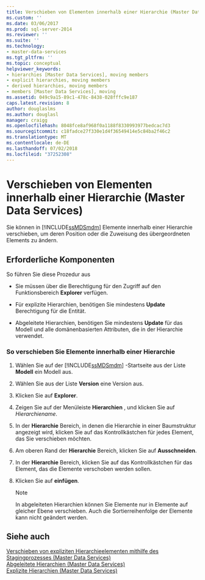 ```yaml
---
title: Verschieben von Elementen innerhalb einer Hierarchie (Master Data Services) | Microsoft-Dokumentation
ms.custom: ''
ms.date: 03/06/2017
ms.prod: sql-server-2014
ms.reviewer: ''
ms.suite: ''
ms.technology:
- master-data-services
ms.tgt_pltfrm: ''
ms.topic: conceptual
helpviewer_keywords:
- hierarchies [Master Data Services], moving members
- explicit hierarchies, moving members
- derived hierarchies, moving members
- members [Master Data Services], moving
ms.assetid: 049c9a15-89c1-478c-8438-028fffc9e187
caps.latest.revision: 8
author: douglaslms
ms.author: douglasl
manager: craigg
ms.openlocfilehash: 8048fce8af968f0a1188f8330993977bedcac7d3
ms.sourcegitcommit: c18fadce27f330e1d4f36549414e5c84ba2f46c2
ms.translationtype: MT
ms.contentlocale: de-DE
ms.lasthandoff: 07/02/2018
ms.locfileid: "37252308"
---
```

# <a name="move-members-within-a-hierarchy-master-data-services"></a>Verschieben von Elementen innerhalb einer Hierarchie (Master Data Services)
  Sie können in [!INCLUDE[ssMDSmdm](../includes/ssmdsmdm-md.md)] Elemente innerhalb einer Hierarchie verschieben, um deren Position oder die Zuweisung des übergeordneten Elements zu ändern.  
  
## <a name="prerequisites"></a>Erforderliche Komponenten  
 So führen Sie diese Prozedur aus  
  
-   Sie müssen über die Berechtigung für den Zugriff auf den Funktionsbereich **Explorer** verfügen.  
  
-   Für explizite Hierarchien, benötigen Sie mindestens **Update** Berechtigung für die Entität.  
  
-   Abgeleitete Hierarchien, benötigen Sie mindestens **Update** für das Modell und alle domänenbasierten Attributen, die in der Hierarchie verwendet.  
  
### <a name="to-move-members-within-a-hierarchy"></a>So verschieben Sie Elemente innerhalb einer Hierarchie  
  
1.  Wählen Sie auf der [!INCLUDE[ssMDSmdm](../includes/ssmdsmdm-md.md)] -Startseite aus der Liste **Modell** ein Modell aus.  
  
2.  Wählen Sie aus der Liste **Version** eine Version aus.  
  
3.  Klicken Sie auf **Explorer**.  
  
4.  Zeigen Sie auf der Menüleiste **Hierarchien** , und klicken Sie auf *Hierarchiename*.  
  
5.  In der **Hierarchie** Bereich, in denen die Hierarchie in einer Baumstruktur angezeigt wird, klicken Sie auf das Kontrollkästchen für jedes Element, das Sie verschieben möchten.  
  
6.  Am oberen Rand der **Hierarchie** Bereich, klicken Sie auf **Ausschneiden**.  
  
7.  In der **Hierarchie** Bereich, klicken Sie auf das Kontrollkästchen für das Element, das die Elemente verschoben werden sollen.  
  
8.  Klicken Sie auf **einfügen**.  
  
    > [!NOTE]  
    >  In abgeleiteten Hierarchien können Sie Elemente nur in Elemente auf gleicher Ebene verschieben. Auch die Sortierreihenfolge der Elemente kann nicht geändert werden.  
  
## <a name="see-also"></a>Siehe auch  
 [Verschieben von expliziten Hierarchieelementen mithilfe des Stagingprozesses &#40;Master Data Services&#41;](add-update-and-delete-data-master-data-services.md)   
 [Abgeleitete Hierarchien &#40;Master Data Services&#41;](../../2014/master-data-services/derived-hierarchies-master-data-services.md)   
 [Explizite Hierarchien &#40;Master Data Services&#41;](../../2014/master-data-services/explicit-hierarchies-master-data-services.md)  
  
  
